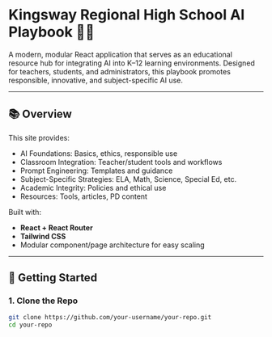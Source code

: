 # Kingsway Regional High School AI Playbook 🧠✨

A modern, modular React application that serves as an educational resource hub for integrating AI into K–12 learning environments. Designed for teachers, students, and administrators, this playbook promotes responsible, innovative, and subject-specific AI use.

---

## 📚 Overview

This site provides:

- AI Foundations: Basics, ethics, responsible use
- Classroom Integration: Teacher/student tools and workflows
- Prompt Engineering: Templates and guidance
- Subject-Specific Strategies: ELA, Math, Science, Special Ed, etc.
- Academic Integrity: Policies and ethical use
- Resources: Tools, articles, PD content

Built with:
- **React + React Router**
- **Tailwind CSS**
- Modular component/page architecture for easy scaling

---

## 🚀 Getting Started

### 1. Clone the Repo
```bash
git clone https://github.com/your-username/your-repo.git
cd your-repo
